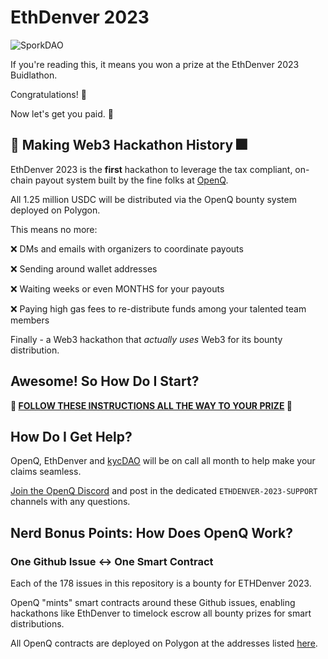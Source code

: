 # EthDenver 2023

![SporkDAO](https://uploads-ssl.webflow.com/636c2fd57def6f9c4bf33a90/638e491bdca18a766798d5c6_ETH_main_ethdenver2023%2Bcopy%201-p-1600.png)

If you're reading this, it means you won a prize at the EthDenver 2023 Buidlathon.

Congratulations! 🎉

Now let's get you paid. 💸

## 🎇 Making Web3 Hackathon History 🎆
EthDenver 2023 is the **first** hackathon to leverage the tax compliant, on-chain payout system built by the fine folks at [OpenQ](https://openq.dev).

All 1.25 million USDC will be distributed via the OpenQ bounty system deployed on Polygon.

This means no more:

❌ DMs and emails with organizers to coordinate payouts

❌ Sending around wallet addresses

❌ Waiting weeks or even MONTHS for your payouts

❌ Paying high gas fees to re-distribute funds among your talented team members

Finally - a Web3 hackathon that *actually uses* Web3 for its bounty distribution.

## Awesome! So How Do I Start?

**🏁 [FOLLOW THESE INSTRUCTIONS ALL THE WAY TO YOUR PRIZE](https://docs.openq.dev/hackathon-winner/project-submission) 🏁**

## How Do I Get Help?

OpenQ, EthDenver and [kycDAO](https://kycdao.xyz/) will be on call all month to help make your claims seamless.

[Join the OpenQ Discord](https://discord.com/invite/puQVqEvVXn) and post in the dedicated `ETHDENVER-2023-SUPPORT` channels with any questions.

## Nerd Bonus Points: How Does OpenQ Work?

### One Github Issue <-> One Smart Contract

Each of the 178 issues in this repository is a bounty for ETHDenver 2023.

OpenQ "mints" smart contracts around these Github issues, enabling hackathons like EthDenver to timelock escrow all bounty prizes for smart distributions.

All OpenQ contracts are deployed on Polygon at the addresses listed [here](https://docs.openq.dev/reference/contract-addresses).
